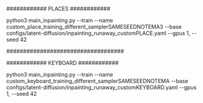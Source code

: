 ############ PLACES ############

python3 main_inpainting.py --train --name  custom_place_training_different_samplerSAMESEEDNOTEMA3 --base  configs/latent-diffusion/inpainting_runaway_customPLACE.yaml  --gpus 1,   --seed  42


###################################


############ KEYBOARD ############

python3 main_inpainting.py --train --name  custom_keyboard_training_different_samplerSAMESEEDNOTEMA --base  configs/latent-diffusion/inpainting_runaway_customKEYBOARD.yaml  --gpus 1,   --seed  42
